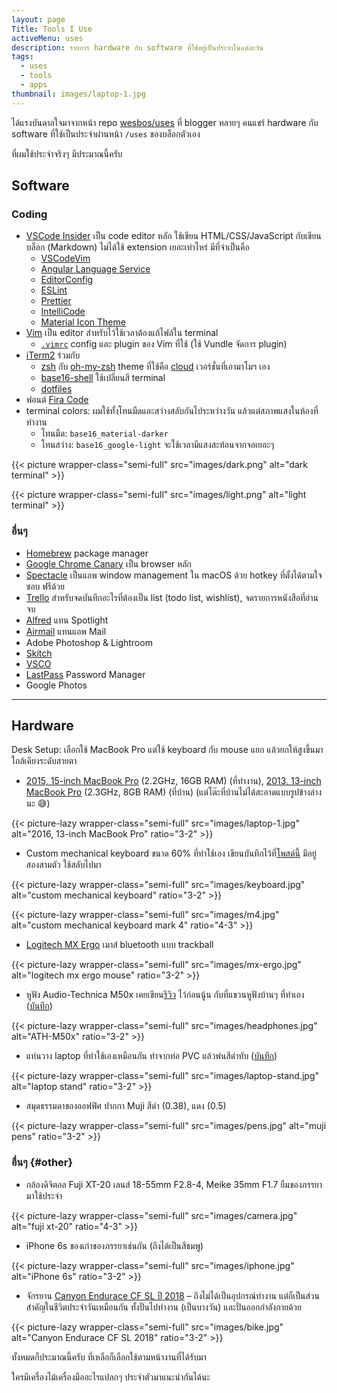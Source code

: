 ```yaml
---
layout: page
Title: Tools I Use
activeMenu: uses
description: รายการ hardware กับ software ที่ใช้อยู่เป็นประจำในแต่ละวัน
tags:
  - uses
  - tools
  - apps
thumbnail: images/laptop-1.jpg
---
```


ได้แรงบันดาลใจมาจากหน้า repo [wesbos/uses](https://github.com/wesbos/awesome-uses) ที่ blogger หลายๆ คนแชร์ hardware กับ software ที่ใช้เป็นประจำผ่านหน้า `/uses` ของบล็อกตัวเอง

ที่ผมใช้ประจำจริงๆ มีประมาณนี้ครับ

## Software

### Coding

- [VSCode Insider](https://code.visualstudio.com/insiders/) เป็น code editor หลัก ใช้เขียน HTML/CSS/JavaScript กับเขียนบล็อก (Markdown) ไม่ได้ใช้ extension เยอะเท่าไหร่ มีที่จำเป็นคือ
  - [VSCodeVim](https://github.com/VSCodeVim/Vim)
  - [Angular Language Service](https://github.com/angular/vscode-ng-language-service)
  - [EditorConfig](https://github.com/editorconfig/editorconfig-vscode)
  - [ESLint](https://github.com/Microsoft/vscode-eslint)
  - [Prettier](https://github.com/prettier/prettier-vscode)
  - [IntelliCode](https://github.com/MicrosoftDocs/intellicode)
  - [Material Icon Theme](https://github.com/PKief/vscode-material-icon-theme)
- [Vim](https://www.vim.org/) เป็น editor สำหรับไว้ใช้เวลาต้องแก้ไฟล์ใน terminal
  - [`.vimrc`](https://github.com/armno/dotfiles/blob/master/.vimrc) config และ plugin ของ Vim ที่ใช้ (ใช้ Vundle จัดการ plugin)
- [iTerm2](https://www.iterm2.com/version3.html) ร่วมกับ
  - [zsh](https://www.zsh.org/) กับ [oh-my-zsh](https://ohmyz.sh/) theme ที่ใช้คือ [cloud](https://github.com/armno/dotfiles/blob/master/cloud-armno.zsh-theme) เวอร์ชั่นที่เอามาโมฯ เอง
  - [base16-shell](https://github.com/chriskempson/base16-shell) ใช้เปลี่ยนสี terminal
  - [dotfiles ](https://github.com/armno/dotfiles)
- ฟอนต์ [Fira Code](https://armno.in.th/2017/08/10/fira-code-font-for-coding/)
- terminal colors: ผมใช้ทั้งโทนมืดและสว่างสลับกันไประหว่างวัน แล้วแต่สภาพแสงในห้องที่ทำงาน
  - โทนมืด: `base16_material-darker`
  - โทนสว่าง: `base16_google-light` จะใช้เวลามีแสงสะท้อนจากจอเยอะๆ

{{< picture wrapper-class="semi-full" src="images/dark.png" alt="dark terminal" >}}

{{< picture wrapper-class="semi-full" src="images/light.png" alt="light terminal" >}}

### อื่นๆ

- [Homebrew](https://brew.sh/) package manager
- [Google Chrome Canary](https://www.google.com/chrome/canary) เป็น browser หลัก
- [Spectacle](https://www.spectacleapp.com/) เป็นแอพ window management ใน macOS ด้วย hotkey ที่ตั้งได้ตามใจชอบ ฟรีด้วย
- [Trello](https://trello.com) สำหรับจดบันทึกอะไรที่ต้องเป็น list (todo list, wishlist), จดรายการหนังสือที่อ่านจบ
- [Alfred](https://www.alfredapp.com/) แทน Spotlight
- [Airmail](https://airmailapp.com/) แทนแอพ Mail
- Adobe Photoshop & Lightroom
- [Skitch](https://evernote.com/products/skitch)
- [VSCO](https://vsco.co/)
- [LastPass](https://lastpass.com) Password Manager
- Google Photos

---

## Hardware

Desk Setup: เลือกใช้ MacBook Pro แต่ใช้ keyboard กับ mouse แยก แล้วยกให้สูงขึ้นมาใกล้เคียงระดับสายตา

- [2015, 15-inch MacBook Pro](https://support.apple.com/kb/SP719?locale=en_US) (2.2GHz, 16GB RAM) (ที่ทำงาน),
  [2013, 13-inch MacBook Pro](https://support.apple.com/kb/SP691?locale=en_US) (2.3GHz, 8GB RAM) (ที่บ้าน) (แต่โต๊ะที่บ้านไม่ได้สะอาดแบบรูปข้างล่างนะ 😅)

{{< picture-lazy wrapper-class="semi-full" src="images/laptop-1.jpg" alt="2016, 13-inch MacBook Pro" ratio="3-2" >}}

- Custom mechanical keyboard ขนาด 60% ที่ทำใช้เอง เขียนบันทึกไว้ที่[โพสต์นี้](https://armno.in.th/2019/05/01/custom-mechanical-keyboard-build-2/) มีอยู่สองสามตัว ใช้สลับไปมา

{{< picture-lazy wrapper-class="semi-full" src="images/keyboard.jpg" alt="custom mechanical keyboard" ratio="3-2" >}}

{{< picture-lazy wrapper-class="semi-full" src="images/m4.jpg" alt="custom mechanical keyboard mark 4" ratio="4-3" >}}

- [Logitech MX Ergo](https://www.logitech.com/en-roeu/product/mx-ergo-wireless-trackball-mouse) เมาส์ bluetooth แบบ trackball

{{< picture-lazy wrapper-class="semi-full" src="images/mx-ergo.jpg" alt="logitech mx ergo mouse" ratio="3-2" >}}

- หูฟัง Audio-Technica M50x เคยเขียน[รีวิว](https://armno.in.th/2015/08/04/audio-technica-ath-m50x/) ไว้ก่อนนู้น กับที่แขวนหูฟังบ้านๆ ที่ทำเอง ([บันทึก](https://armno.wordpress.com/2013/05/09/746-headphone-stand/))

{{< picture-lazy wrapper-class="semi-full" src="images/headphones.jpg" alt="ATH-M50x" ratio="3-2" >}}

- แท่นวาง laptop ที่ทำใช้เองเหมือนกัน ทำจากท่อ PVC แล้วพ่นสีดำทับ ([บันทึก](https://armno.wordpress.com/2019/05/08/850-pvc/))

{{< picture-lazy wrapper-class="semi-full" src="images/laptop-stand.jpg" alt="laptop stand" ratio="3-2" >}}

- สมุดธรรมดาของออฟฟิศ ปากกา Muji สีดำ (0.38), แดง (0.5)

{{< picture-lazy wrapper-class="semi-full" src="images/pens.jpg" alt="muji pens" ratio="3-2" >}}

### อื่นๆ {#other}

- กล้องดิจิตอล Fuji XT-20 เลนส์ 18-55mm F2.8-4, Meike 35mm F1.7 ยืมของภรรยามาใช้ประจำ

{{< picture-lazy wrapper-class="semi-full" src="images/camera.jpg" alt="fuji xt-20" ratio="4-3" >}}

- iPhone 6s ของเก่าของภรรยาเช่นกัน (ถึงได้เป็นสีชมพู)

{{< picture-lazy wrapper-class="semi-full" src="images/iphone.jpg" alt="iPhone 6s" ratio="3-2" >}}

- จักรยาน [Canyon Endurace CF SL ปี 2018](https://armno.in.th/2019/01/28/ordering-a-canyon-bike-review/) &ndash; ถึงไม่ได้เป็นอุปกรณ์ทำงาน แต่ก็เป็นส่วนสำคัญในชีวิตประจำวันเหมือนกัน ทั้งปั่นไปทำงาน (เป็นบางวัน) และปั่นออกกำลังกายด้วย

{{< picture-lazy wrapper-class="semi-full" src="images/bike.jpg" alt="Canyon Endurace CF SL 2018" ratio="3-2" >}}

ทั้งหมดก็ประมาณนี้ครับ ที่เหลือก็เลือกใช้ตามหน้างานที่ได้รับมา

ใครมีเครื่องไม้เครื่องมืออะไรแปลกๆ ประจำตัวมาแนะนำกันได้นะ
